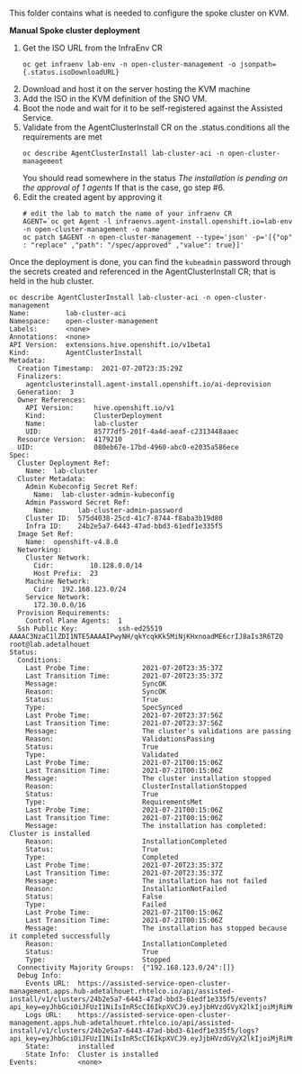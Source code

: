 This folder contains what is needed to configure the spoke cluster on KVM.

__Manual Spoke cluster deployment__

1. Get the ISO URL from the InfraEnv CR
    ~~~
    oc get infraenv lab-env -n open-cluster-management -o jsonpath={.status.isoDownloadURL}
    ~~~
2. Download and host it on the server hosting the KVM machine
3. Add the ISO in the KVM definition of the SNO VM.
4. Boot the node and wait for it to be self-registered against the Assisted Service.
5. Validate from the AgentClusterInstall CR on the .status.conditions all the requirements are met
    ~~~
    oc describe AgentClusterInstall lab-cluster-aci -n open-cluster-management
    ~~~
    You should read somewhere in the status _The installation is pending on the approval of 1 agents_ If that is the case, go step #6.
6. Edit the created agent by approving it
    ~~~
    # edit the lab to match the name of your infraenv CR
    AGENT=`oc get Agent -l infraenvs.agent-install.openshift.io=lab-env -n open-cluster-management -o name`
    oc patch $AGENT -n open-cluster-management --type='json' -p='[{"op" : "replace" ,"path": "/spec/approved" ,"value": true}]'
    ~~~


Once the deployment is done, you can find the `kubeadmin` password through the secrets created and referenced in the AgentClusterInstall CR; that is held in the hub cluster.

~~~
oc describe AgentClusterInstall lab-cluster-aci -n open-cluster-management
Name:         lab-cluster-aci
Namespace:    open-cluster-management
Labels:       <none>
Annotations:  <none>
API Version:  extensions.hive.openshift.io/v1beta1
Kind:         AgentClusterInstall
Metadata:
  Creation Timestamp:  2021-07-20T23:35:29Z
  Finalizers:
    agentclusterinstall.agent-install.openshift.io/ai-deprovision
  Generation:  3
  Owner References:
    API Version:     hive.openshift.io/v1
    Kind:            ClusterDeployment
    Name:            lab-cluster
    UID:             85777df5-201f-4a4d-aeaf-c2313448aaec
  Resource Version:  4179210
  UID:               080eb67e-17bd-4960-abc0-e2035a586ece
Spec:
  Cluster Deployment Ref:
    Name:  lab-cluster
  Cluster Metadata:
    Admin Kubeconfig Secret Ref:
      Name:  lab-cluster-admin-kubeconfig
    Admin Password Secret Ref:
      Name:      lab-cluster-admin-password
    Cluster ID:  575d4038-25cd-41c7-8744-f8aba3b19d80
    Infra ID:    24b2e5a7-6443-47ad-bbd3-61edf1e335f5
  Image Set Ref:
    Name:  openshift-v4.8.0
  Networking:
    Cluster Network:
      Cidr:         10.128.0.0/14
      Host Prefix:  23
    Machine Network:
      Cidr:  192.168.123.0/24
    Service Network:
      172.30.0.0/16
  Provision Requirements:
    Control Plane Agents:  1
  Ssh Public Key:          ssh-ed25519 AAAAC3NzaC1lZDI1NTE5AAAAIPwyNH/qkYcqkKk5MiNjKHxnoadME6crIJ8aIs3R6TZQ root@lab.adetalhouet
Status:
  Conditions:
    Last Probe Time:             2021-07-20T23:35:37Z
    Last Transition Time:        2021-07-20T23:35:37Z
    Message:                     SyncOK
    Reason:                      SyncOK
    Status:                      True
    Type:                        SpecSynced
    Last Probe Time:             2021-07-20T23:37:56Z
    Last Transition Time:        2021-07-20T23:37:56Z
    Message:                     The cluster's validations are passing
    Reason:                      ValidationsPassing
    Status:                      True
    Type:                        Validated
    Last Probe Time:             2021-07-21T00:15:06Z
    Last Transition Time:        2021-07-21T00:15:06Z
    Message:                     The cluster installation stopped
    Reason:                      ClusterInstallationStopped
    Status:                      True
    Type:                        RequirementsMet
    Last Probe Time:             2021-07-21T00:15:06Z
    Last Transition Time:        2021-07-21T00:15:06Z
    Message:                     The installation has completed: Cluster is installed
    Reason:                      InstallationCompleted
    Status:                      True
    Type:                        Completed
    Last Probe Time:             2021-07-20T23:35:37Z
    Last Transition Time:        2021-07-20T23:35:37Z
    Message:                     The installation has not failed
    Reason:                      InstallationNotFailed
    Status:                      False
    Type:                        Failed
    Last Probe Time:             2021-07-21T00:15:06Z
    Last Transition Time:        2021-07-21T00:15:06Z
    Message:                     The installation has stopped because it completed successfully
    Reason:                      InstallationCompleted
    Status:                      True
    Type:                        Stopped
  Connectivity Majority Groups:  {"192.168.123.0/24":[]}
  Debug Info:
    Events URL:  https://assisted-service-open-cluster-management.apps.hub-adetalhouet.rhtelco.io/api/assisted-install/v1/clusters/24b2e5a7-6443-47ad-bbd3-61edf1e335f5/events?api_key=eyJhbGciOiJFUzI1NiIsInR5cCI6IkpXVCJ9.eyJjbHVzdGVyX2lkIjoiMjRiMmU1YTctNjQ0My00N2FkLWJiZDMtNjFlZGYxZTMzNWY1In0.k5AYDPBtWTI1JbZESnATMxh6vqyLjeq7M7D5iglRzmnwArF9y_a4RQZFUzV9zctPDgV69fp4x8Hau_VQJoJmDg
    Logs URL:    https://assisted-service-open-cluster-management.apps.hub-adetalhouet.rhtelco.io/api/assisted-install/v1/clusters/24b2e5a7-6443-47ad-bbd3-61edf1e335f5/logs?api_key=eyJhbGciOiJFUzI1NiIsInR5cCI6IkpXVCJ9.eyJjbHVzdGVyX2lkIjoiMjRiMmU1YTctNjQ0My00N2FkLWJiZDMtNjFlZGYxZTMzNWY1In0.NWq1oVTO2jaWvtyS3WSvUUSW_oRkx4_8YQ3cNtspYDhJvAnSuHFYakImx6OS9vk7zOJnKv8uPM2PSzg0096UMQ
    State:       installed
    State Info:  Cluster is installed
Events:          <none>
~~~